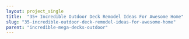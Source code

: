 ```yaml
---
layout: project_single
title:  "35+ Incredible Outdoor Deck Remodel Ideas For Awesome Home"
slug: "35-incredible-outdoor-deck-remodel-ideas-for-awesome-home"
parent: "incredible-mega-decks-outdoor"
---
```

 